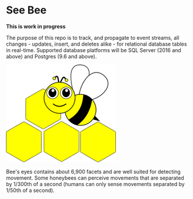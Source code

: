 # See Bee


**This is work in progress**

The purpose of this repo is to track, and propagate to event streams, all changes - updates, insert, and deletes alike - for relational database tables in real-time.  Supported database platforms will be SQL Server (2016 and above) and Postgres (9.6 and above).

![See Bee](logo/see-bee.png)

Bee's eyes contains about 6,900 facets and are well suited for detecting movement. Some honeybees can perceive movements that are separated by 1/300th of a second (humans can only sense movements separated by 1/50th of a second).

